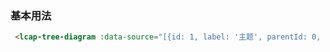 ### 基本用法

``` html
 <lcap-tree-diagram :data-source="[{id: 1, label: '主题', parentId: 0, expand: true }]"></lcap-tree-diagram>
```
